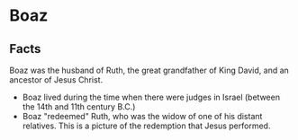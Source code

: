 # Boaz

## Facts

Boaz was the husband of Ruth, the great grandfather of King David, and an ancestor of Jesus Christ.

* Boaz lived during the time when there were judges in Israel (between the 14th and 11th century B.C.)
* Boaz "redeemed" Ruth, who was the widow of one of his distant relatives. This is a picture of the redemption that Jesus performed.